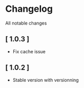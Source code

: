 # Changelog
All notable changes

## [ 1.0.3 ]
- Fix cache issue

## [ 1.0.2 ]
- Stable version with versionning